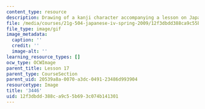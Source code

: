 ```yaml
---
content_type: resource
description: Drawing of a kanji character accompanying a lesson on Japanese.
file: /media/courses/21g-504-japanese-iv-spring-2009/12f3dbdd388ca9c55b693c074b141301_3446.gif
file_type: image/gif
image_metadata:
  caption: ''
  credit: ''
  image-alt: ''
learning_resource_types: []
ocw_type: OCWImage
parent_title: Lesson 17
parent_type: CourseSection
parent_uid: 20539a8a-0070-a3dc-0491-23486d993904
resourcetype: Image
title: '3446'
uid: 12f3dbdd-388c-a9c5-5b69-3c074b141301
---
```

